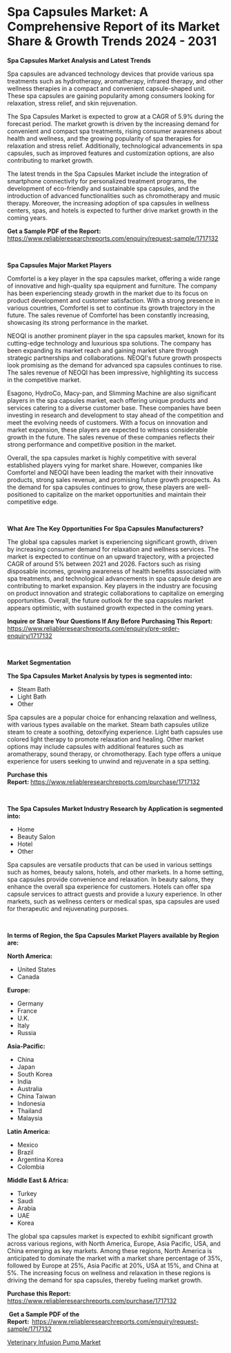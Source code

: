 <p><h1>Spa Capsules Market: A Comprehensive Report of its Market Share & Growth Trends 2024 - 2031</h1></p><p><strong>Spa Capsules Market Analysis and Latest Trends</strong></p>
<p><p>Spa capsules are advanced technology devices that provide various spa treatments such as hydrotherapy, aromatherapy, infrared therapy, and other wellness therapies in a compact and convenient capsule-shaped unit. These spa capsules are gaining popularity among consumers looking for relaxation, stress relief, and skin rejuvenation.</p><p>The Spa Capsules Market is expected to grow at a CAGR of 5.9% during the forecast period. The market growth is driven by the increasing demand for convenient and compact spa treatments, rising consumer awareness about health and wellness, and the growing popularity of spa therapies for relaxation and stress relief. Additionally, technological advancements in spa capsules, such as improved features and customization options, are also contributing to market growth.</p><p>The latest trends in the Spa Capsules Market include the integration of smartphone connectivity for personalized treatment programs, the development of eco-friendly and sustainable spa capsules, and the introduction of advanced functionalities such as chromotherapy and music therapy. Moreover, the increasing adoption of spa capsules in wellness centers, spas, and hotels is expected to further drive market growth in the coming years.</p></p>
<p><strong>Get a Sample PDF of the Report:&nbsp;</strong> <a href="https://www.reliableresearchreports.com/enquiry/request-sample/1717132">https://www.reliableresearchreports.com/enquiry/request-sample/1717132</a></p>
<p>&nbsp;</p>
<p><strong>Spa Capsules Major Market Players</strong></p>
<p><p>Comfortel is a key player in the spa capsules market, offering a wide range of innovative and high-quality spa equipment and furniture. The company has been experiencing steady growth in the market due to its focus on product development and customer satisfaction. With a strong presence in various countries, Comfortel is set to continue its growth trajectory in the future. The sales revenue of Comfortel has been constantly increasing, showcasing its strong performance in the market.</p><p>NEOQI is another prominent player in the spa capsules market, known for its cutting-edge technology and luxurious spa solutions. The company has been expanding its market reach and gaining market share through strategic partnerships and collaborations. NEOQI's future growth prospects look promising as the demand for advanced spa capsules continues to rise. The sales revenue of NEOQI has been impressive, highlighting its success in the competitive market.</p><p>Esagono, HydroCo, Macy-pan, and Slimming Machine are also significant players in the spa capsules market, each offering unique products and services catering to a diverse customer base. These companies have been investing in research and development to stay ahead of the competition and meet the evolving needs of customers. With a focus on innovation and market expansion, these players are expected to witness considerable growth in the future. The sales revenue of these companies reflects their strong performance and competitive position in the market.</p><p>Overall, the spa capsules market is highly competitive with several established players vying for market share. However, companies like Comfortel and NEOQI have been leading the market with their innovative products, strong sales revenue, and promising future growth prospects. As the demand for spa capsules continues to grow, these players are well-positioned to capitalize on the market opportunities and maintain their competitive edge.</p></p>
<p>&nbsp;</p>
<p><strong>What Are The Key Opportunities For Spa Capsules Manufacturers?</strong></p>
<p><p>The global spa capsules market is experiencing significant growth, driven by increasing consumer demand for relaxation and wellness services. The market is expected to continue on an upward trajectory, with a projected CAGR of around 5% between 2021 and 2026. Factors such as rising disposable incomes, growing awareness of health benefits associated with spa treatments, and technological advancements in spa capsule design are contributing to market expansion. Key players in the industry are focusing on product innovation and strategic collaborations to capitalize on emerging opportunities. Overall, the future outlook for the spa capsules market appears optimistic, with sustained growth expected in the coming years.</p></p>
<p><strong>Inquire or Share Your Questions If Any Before Purchasing This Report:</strong> <a href="https://www.reliableresearchreports.com/enquiry/pre-order-enquiry/1717132">https://www.reliableresearchreports.com/enquiry/pre-order-enquiry/1717132</a></p>
<p>&nbsp;</p>
<p><strong>Market Segmentation</strong></p>
<p><strong>The Spa Capsules Market Analysis by types is segmented into:</strong></p>
<p><ul><li>Steam Bath</li><li>Light Bath</li><li>Other</li></ul></p>
<p><p>Spa capsules are a popular choice for enhancing relaxation and wellness, with various types available on the market. Steam bath capsules utilize steam to create a soothing, detoxifying experience. Light bath capsules use colored light therapy to promote relaxation and healing. Other market options may include capsules with additional features such as aromatherapy, sound therapy, or chromotherapy. Each type offers a unique experience for users seeking to unwind and rejuvenate in a spa setting.</p></p>
<p><strong>Purchase this Report:&nbsp;</strong><a href="https://www.reliableresearchreports.com/purchase/1717132">https://www.reliableresearchreports.com/purchase/1717132</a></p>
<p>&nbsp;</p>
<p><strong>The Spa Capsules Market Industry Research by Application is segmented into:</strong></p>
<p><ul><li>Home</li><li>Beauty Salon</li><li>Hotel</li><li>Other</li></ul></p>
<p><p>Spa capsules are versatile products that can be used in various settings such as homes, beauty salons, hotels, and other markets. In a home setting, spa capsules provide convenience and relaxation. In beauty salons, they enhance the overall spa experience for customers. Hotels can offer spa capsule services to attract guests and provide a luxury experience. In other markets, such as wellness centers or medical spas, spa capsules are used for therapeutic and rejuvenating purposes.</p></p>
<p>&nbsp;</p>
<p><strong>In terms of Region, the Spa Capsules Market Players available by Region are:</strong></p>
<p>
    <p> <strong> North America: </strong>
        <ul>
            <li>United States</li>
            <li>Canada</li>
        </ul>
        </p> 
    <p> <strong> Europe: </strong>
        <ul>
            <li>Germany</li>
            <li>France</li>
            <li>U.K.</li>
            <li>Italy</li>
            <li>Russia</li>
        </ul>
        </p> 
    <p> <strong> Asia-Pacific: </strong>
        <ul>
            <li>China</li>
            <li>Japan</li>
            <li>South Korea</li>
            <li>India</li>
            <li>Australia</li>
            <li>China Taiwan</li>
            <li>Indonesia</li>
            <li>Thailand</li>
            <li>Malaysia</li>
        </ul>
        </p> 
    <p> <strong> Latin America: </strong>
        <ul>
            <li>Mexico</li>
            <li>Brazil</li>
            <li>Argentina Korea</li>
            <li>Colombia</li>
        </ul>
        </p> 
    <p> <strong> Middle East & Africa: </strong>
        <ul>
            <li>Turkey</li>
            <li>Saudi</li>
            <li>Arabia</li>
            <li>UAE</li>
            <li>Korea</li>
        </ul>
    </p>
    </p>
<p><p>The global spa capsules market is expected to exhibit significant growth across various regions, with North America, Europe, Asia Pacific, USA, and China emerging as key markets. Among these regions, North America is anticipated to dominate the market with a market share percentage of 35%, followed by Europe at 25%, Asia Pacific at 20%, USA at 15%, and China at 5%. The increasing focus on wellness and relaxation in these regions is driving the demand for spa capsules, thereby fueling market growth.</p></p>
<p><strong>Purchase this Report: </strong><a href="https://www.reliableresearchreports.com/purchase/1717132">https://www.reliableresearchreports.com/purchase/1717132</a></p>
<p>&nbsp;<strong>Get a Sample PDF of the Report:&nbsp;&nbsp;</strong><a href="https://www.reliableresearchreports.com/enquiry/request-sample/1717132">https://www.reliableresearchreports.com/enquiry/request-sample/1717132</a></p>
<p><strong></strong></p>
<p><p><a href="https://github.com/PeterParrish5/Market-Research-Report-List-3/blob/main/veterinary-infusion-pump-market.md">Veterinary Infusion Pump Market</a></p></p>